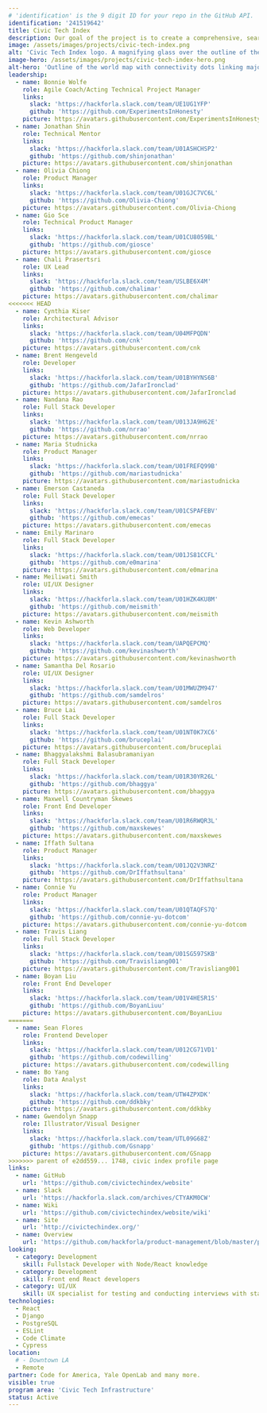 ```yaml
---
# 'identification' is the 9 digit ID for your repo in the GitHub API.
identification: '241519642'
title: Civic Tech Index
description: Our goal of the project is to create a comprehensive, searchable index of all civic tech open source software projects around the world. We have created the framework and an interest list. We are currently working on building out the website and other marketing tools that demonstrate the power of the index.
image: /assets/images/projects/civic-tech-index.png
alt: 'Civic Tech Index logo. A magnifying glass over the outline of the world map on the left "Civic Tech Index" on the right.'
image-hero: /assets/images/projects/civic-tech-index-hero.png
alt-hero: 'Outline of the world map with connectivity dots linking major cities on each continent.'
leadership:
  - name: Bonnie Wolfe
    role: Agile Coach/Acting Technical Project Manager
    links:
      slack: 'https://hackforla.slack.com/team/UE1UG1YFP'
      github: 'https://github.com/ExperimentsInHonesty'
    picture: https://avatars.githubusercontent.com/ExperimentsInHonesty
  - name: Jonathan Shin
    role: Technical Mentor
    links:
      slack: 'https://hackforla.slack.com/team/U01ASHCHSP2'
      github: 'https://github.com/shinjonathan'
    picture: https://avatars.githubusercontent.com/shinjonathan
  - name: Olivia Chiong
    role: Product Manager
    links:
      slack: 'https://hackforla.slack.com/team/U01GJC7VC6L'
      github: 'https://github.com/Olivia-Chiong'
    picture: https://avatars.githubusercontent.com/Olivia-Chiong
  - name: Gio Sce
    role: Technical Product Manager
    links:
      slack: 'https://hackforla.slack.com/team/U01CU8059BL'
      github: 'https://github.com/giosce'
    picture: https://avatars.githubusercontent.com/giosce
  - name: Chali Prasertsri
    role: UX Lead
    links:
      slack: 'https://hackforla.slack.com/team/USLBE6X4M'
      github: 'https://github.com/chalimar'
    picture: https://avatars.githubusercontent.com/chalimar
<<<<<<< HEAD
  - name: Cynthia Kiser
    role: Architectural Advisor
    links: 
      slack: 'https://hackforla.slack.com/team/U04MFPQDN'
      github: 'https://github.com/cnk'
    picture: https://avatars.githubusercontent.com/cnk
  - name: Brent Hengeveld
    role: Developer
    links:
      slack: 'https://hackforla.slack.com/team/U01BYHYNS6B'
      github: 'https://github.com/JafarIronclad'
    picture: https://avatars.githubusercontent.com/JafarIronclad
  - name: Nandana Rao
    role: Full Stack Developer
    links:
      slack: 'https://hackforla.slack.com/team/U013JA9H62E'
      github: 'https://github.com/nrrao'
    picture: https://avatars.githubusercontent.com/nrrao
  - name: Maria Studnicka
    role: Product Manager
    links:
      slack: 'https://hackforla.slack.com/team/U01FREFQ99B'
      github: 'https://github.com/mariastudnicka'
    picture: https://avatars.githubusercontent.com/mariastudnicka
  - name: Emerson Castaneda
    role: Full Stack Developer
    links:
      slack: 'https://hackforla.slack.com/team/U01CSPAFEBV'
      github: 'https://github.com/emecas'
    picture: https://avatars.githubusercontent.com/emecas
  - name: Emily Marinaro
    role: Full Stack Developer
    links:
      slack: 'https://hackforla.slack.com/team/U01JS81CCFL'
      github: 'https://github.com/e0marina'
    picture: https://avatars.githubusercontent.com/e0marina
  - name: Meiliwati Smith
    role: UI/UX Designer
    links:
      slack: 'https://hackforla.slack.com/team/U01HZK4KU8M'
      github: 'https://github.com/meismith'
    picture: https://avatars.githubusercontent.com/meismith
  - name: Kevin Ashworth
    role: Web Developer
    links:
      slack: 'https://hackforla.slack.com/team/UAPQEPCMQ'
      github: 'https://github.com/kevinashworth'
    picture: https://avatars.githubusercontent.com/kevinashworth
  - name: Samantha Del Rosario
    role: UI/UX Designer
    links:
      slack: 'https://hackforla.slack.com/team/U01MWUZM947'
      github: 'https://github.com/samdelros'
    picture: https://avatars.githubusercontent.com/samdelros
  - name: Bruce Lai
    role: Full Stack Developer
    links:
      slack: 'https://hackforla.slack.com/team/U01NT0K7XC6'
      github: 'https://github.com/bruceplai'
    picture: https://avatars.githubusercontent.com/bruceplai
  - name: Bhaggyalakshmi Balasubramaniyan
    role: Full Stack Developer 
    links:
      slack: 'https://hackforla.slack.com/team/U01R30YR26L'
      github: 'https://github.com/bhaggya'
    picture: https://avatars.githubusercontent.com/bhaggya
  - name: Maxwell Countryman Skewes
    role: Front End Developer
    links:
      slack: 'https://hackforla.slack.com/team/U01R6RWQR3L'
      github: 'https://github.com/maxskewes'
    picture: https://avatars.githubusercontent.com/maxskewes
  - name: Iffath Sultana
    role: Product Manager
    links:
      slack: 'https://hackforla.slack.com/team/U01JQ2V3NRZ'
      github: 'https://github.com/DrIffathsultana'
    picture: https://avatars.githubusercontent.com/DrIffathsultana
  - name: Connie Yu
    role: Product Manager
    links:
      slack: 'https://hackforla.slack.com/team/U01QTAQFS7Q'
      github: 'https://github.com/connie-yu-dotcom'
    picture: https://avatars.githubusercontent.com/connie-yu-dotcom
  - name: Travis Liang
    role: Full Stack Developer
    links:
      slack: 'https://hackforla.slack.com/team/U01SG597SKB'
      github: 'https://github.com/Travisliang001'
    picture: https://avatars.githubusercontent.com/Travisliang001
  - name: Boyan Liu
    role: Front End Developer
    links:
      slack: 'https://hackforla.slack.com/team/U01V4HESR1S'
      github: 'https://github.com/BoyanLiuu'
    picture: https://avatars.githubusercontent.com/BoyanLiuu
=======
  - name: Sean Flores
    role: Frontend Developer
    links:
      slack: 'https://hackforla.slack.com/team/U012CG71VD1'
      github: 'https://github.com/codewilling'
    picture: https://avatars.githubusercontent.com/codewilling
  - name: Bo Yang
    role: Data Analyst
    links:
      slack: 'https://hackforla.slack.com/team/UTW4ZPXDK'
      github: 'https://github.com/ddkbky'
    picture: https://avatars.githubusercontent.com/ddkbky
  - name: Gwendolyn Snapp
    role: Illustrator/Visual Designer
    links:
      slack: 'https://hackforla.slack.com/team/UTL09G68Z'
      github: 'https://github.com/Gsnapp'
    picture: https://avatars.githubusercontent.com/GSnapp
>>>>>>> parent of e2dd559... 1748, civic index profile page
links:
  - name: GitHub
    url: 'https://github.com/civictechindex/website'
  - name: Slack
    url: 'https://hackforla.slack.com/archives/CTYAKM0CW'
  - name: Wiki
    url: 'https://github.com/civictechindex/website/wiki'
  - name: Site
    url: 'http://civictechindex.org/'
  - name: Overview
    url: 'https://github.com/hackforla/product-management/blob/master/project-one-sheets/Civic-Tech-Index-Product-One-Sheet.pdf'
looking:
  - category: Development
    skill: Fullstack Developer with Node/React knowledge
  - category: Development
    skill: Front end React developers
  - category: UI/UX
    skill: UX specialist for testing and conducting interviews with stakeholders
technologies:
  - React
  - Django
  - PostgreSQL
  - ESLint
  - Code Climate
  - Cypress
location:
  # - Downtown LA
  - Remote
partner: Code for America, Yale OpenLab and many more.
visible: true
program area: 'Civic Tech Infrastructure'
status: Active
---
```

